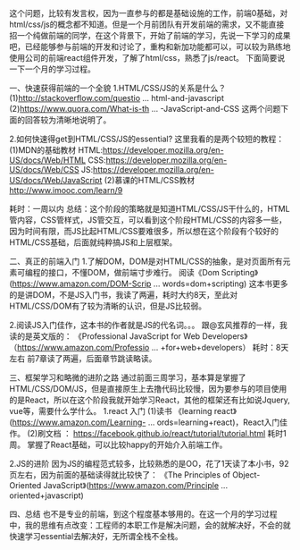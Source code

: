 这个问题，比较有发言权，因为一直参与的都是基础设施的工作，前端0基础，对html/css/js的概念都不知道。但是一个月前团队有开发前端的需求，又不能直接招一个纯做前端的同学，在这个背景下，开始了前端的学习，先说一下学习的成果吧，已经能够参与前端的开发和讨论了，重构和新加功能都可以，可以较为熟练地使用公司的前端react组件开发，了解了html/css，熟悉了js/react。 下面简要说一下一个月的学习过程。

一、快速获得前端的一个全貌
1.HTML/CSS/JS的关系是什么？
(1)http://stackoverflow.com/questio ... html-and-javascript
(2)https://www.quora.com/What-is-th ... -JavaScript-and-CSS
这两个问题下面的回答较为清晰地说明了。

2.如何快速得get到HTML/CSS/JS的essential?
这里我看的是两个较短的教程：
(1)MDN的基础教材
HTML:https://developer.mozilla.org/en-US/docs/Web/HTML
CSS:https://developer.mozilla.org/en-US/docs/Web/CSS
JS:https://developer.mozilla.org/en-US/docs/Web/JavaScript
(2)慕课的HTML/CSS教材
http://www.imooc.com/learn/9

耗时：一周以内
总结：这个阶段的策略就是知道HTML/CSS/JS干什么的，HTML管内容，CSS管样式，JS管交互，可以看到这个阶段HTML/CSS的内容多一些，因为时间有限，而JS比起HTML/CSS要难很多，所以想在这个阶段有个较好的HTML/CSS基础，后面就纯粹搞JS和上层框架。

二、真正的前端入门
1.了解DOM，DOM是对HTML/CSS的抽象，是对页面所有元素可编程的接口，不懂DOM，做前端寸步难行。
阅读《Dom Scripting》 (https://www.amazon.com/DOM-Scrip ... words=dom+scripting)
这本书更多的是讲DOM，不是JS入门书，我读了两遍，耗时大约8天，至此对HTML/CSS/DOM有了较为清晰的认识，但是JS比较弱。

2.阅读JS入门佳作，这本书的作者就是JS的代名词。。。
跟@玄风推荐的一样，我读的是英文版的：
《Professional JavaScript for Web Developers》（https://www.amazon.com/Professio ... +for+web+developers）
耗时：8天左右
前7章读了两遍，后面章节跳读略读。

三、框架学习和略微的进阶之路
通过前面三周学习，基本算是掌握了HTML/CSS/DOM/JS，但是直接原生上去撸代码比较慢，因为要参与的项目使用的是React，所以在这个阶段我就开始学习React，其他的框架还有比如说Jquery, vue等，需要什么学什么。
1.react 入门
(1)读书 《learning react》(https://www.amazon.com/Learning- ... ords=learning+react)，React入门佳作。
(2)刷文档 ： https://facebook.github.io/react/tutorial/tutorial.html
耗时1周。
掌握了React基础，可以比较happy的开始介入前端工作。

2.JS的进阶
因为JS的编程范式较多，比较熟悉的是OO，花了1天读了本小书，92页左右，因为前面的基础读得就比较快了：
《The Principles of Object-Oriented JavaScript》(https://www.amazon.com/Principle ... oriented+javascript)

四、总结
也不是专业的前端，到这个程度基本够用的。在这一个月的学习过程中，我的思维有点改变：工程师的本职工作是解决问题，会的就解决好，不会的就快速学习essential去解决好，无所谓全栈不全栈。
